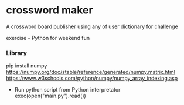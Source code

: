 # crossword maker

A crossword board publisher using any of user dictionary for challenge   

exercise - Python for weekend fun

### Library

pip install numpy
https://numpy.org/doc/stable/reference/generated/numpy.matrix.html
https://www.w3schools.com/python/numpy/numpy_array_indexing.asp

* Run python script from Python interpretator
exec(open("main.py").read())

